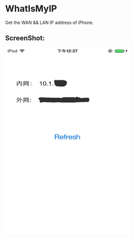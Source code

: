 WhatIsMyIP
==========

Get the WAN &amp;&amp; LAN IP address of iPhone.


## ScreenShot:  

<img width=400 height=600 src="screenshot.jpg" alt='ScreenShot' />
